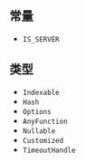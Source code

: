 ## 常量 

- `IS_SERVER`

## 类型

- `Indexable`
- `Hash`
- `Options`
- `AnyFunction`
- `Nullable`
- `Customized`
- `TimeoutHandle`
